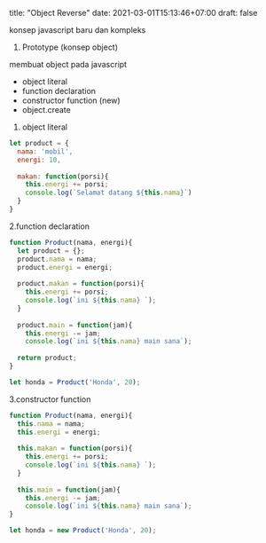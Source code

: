 title: "Object Reverse"
date: 2021-03-01T15:13:46+07:00
draft: false

konsep javascript baru dan kompleks
1. Prototype (konsep object)

membuat object pada javascript
- object literal
- function declaration
- constructor function (new)
- object.create

1. object literal
```javascript
let product = {
  nama: 'mobil',
  energi: 10,
  
  makan: function(porsi){
    this.energi += porsi;
    console.log(`Selamat datang ${this.nama}`)
  }
}
```
2.function declaration
```javascript
function Product(nama, energi){
  let product = {};
  product.nama = nama;
  product.energi = energi;
  
  product.makan = function(porsi){
    this.energi += porsi;
    console.log(`ini ${this.nama} `);
  }
  
  product.main = function(jam){
    this.energi -= jam;
    console.log(`ini ${this.nama} main sana`);
  
  return product;
}

let honda = Product('Honda', 20);
```
3.constructor function
```javascript
function Product(nama, energi){
  this.nama = nama;
  this.energi = energi;
  
  this.makan = function(porsi){
    this.energi += porsi;
    console.log(`ini ${this.nama} `);
  }
  
  this.main = function(jam){
    this.energi -= jam;
    console.log(`ini ${this.nama} main sana`);
}

let honda = new Product('Honda', 20);
```